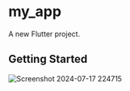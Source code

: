 # my_app 
A new Flutter project.

## Getting Started
![Screenshot 2024-07-17 224715](https://github.com/user-attachments/assets/973f4928-aacb-4c74-a197-1e6c87417f14)

 
 

